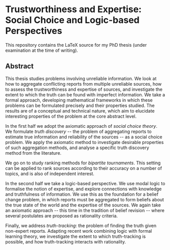 # Trustworthiness and Expertise: Social Choice and Logic-based Perspectives

This repository contains the LaTeX source for my PhD thesis (under examination
at the time of writing).

## Abstract

This thesis studies problems involving unreliable information. We look at how
to aggregate conflicting reports from multiple unreliable sources, how to
assess the trustworthiness and expertise of sources, and investigate the extent
to which the truth can be found with imperfect information. We take a formal
approach, developing mathematical frameworks in which these problems can be
formulated precisely and their properties studied. The results are of a
conceptual and technical nature, which aim to elucidate interesting properties
of the problem at the core abstract level.

In the first half we adopt the axiomatic approach of *social choice
theory*. We formulate *truth discovery* -- the problem of aggregating
reports to estimate true information and reliability of the sources -- as a
social choice problem. We apply the axiomatic method to investigate desirable
properties of such aggregation methods, and analyse a specific truth discovery
method from the literature.

We go on to study ranking methods for *bipartite tournaments*. This
setting can be applied to rank sources according to their accuracy on a number
of topics, and is also of independent interest.

In the second half we take a logic-based perspective. We use modal logic to
formalise the notion of expertise, and explore connections with knowledge and
truthfulness of information. We use this as the foundation for a belief change
problem, in which reports must be aggregated to form beliefs about the true
state of the world and the expertise of the sources. We again take an axiomatic
approach -- this time in the tradition of belief revision -- where several
postulates are proposed as rationality criteria.

Finally, we address *truth-tracking*: the problem of finding the truth
given non-expert reports. Adapting recent work combining logic with formal
learning theory, we investigate the extent to which truth-tracking is possible,
and how truth-tracking interacts with rationality.
